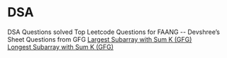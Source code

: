 # DSA
DSA Questions solved
Top Leetcode Questions for FAANG -- Devshree’s Sheet
Questions from GFG
[Largest Subarray with Sum K (GFG)	](https://www.geeksforgeeks.org/dsa/largest-subarray-with-equal-number-of-0s-and-1s/)		
[Longest Subarray with Sum K (GFG)	](https://www.geeksforgeeks.org/dsa/longest-sub-array-sum-k/)
		
